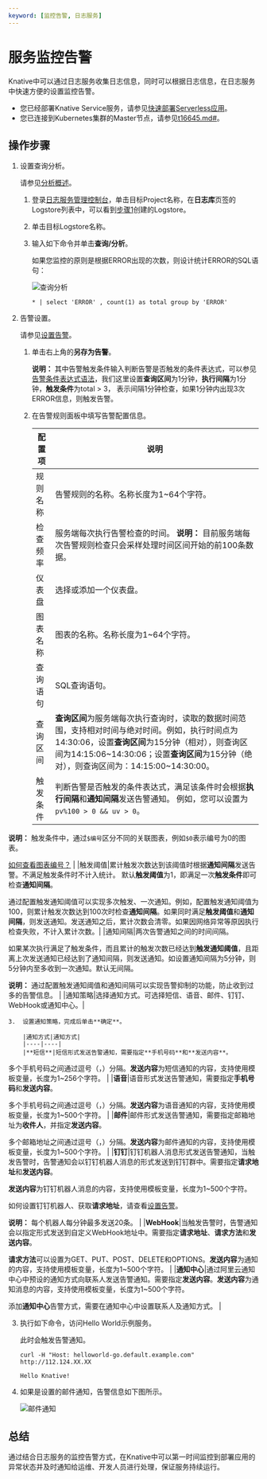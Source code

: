 ```yaml
---
keyword: [监控告警, 日志服务]
---
```


# 服务监控告警

Knative中可以通过日志服务收集日志信息，同时可以根据日志信息，在日志服务中快速方便的设置监控告警。

-   您已经部署Knative Service服务，请参见[快速部署Serverless应用](/cn.zh-CN/Kubernetes集群用户指南/Knative/Knative服务管理/快速部署Serverless应用.md)。
-   您已连接到Kubernetes集群的Master节点，请参见[t16645.md\#](/cn.zh-CN/Kubernetes集群用户指南/集群/连接集群/通过kubectl管理Kubernetes集群.md)。

## 操作步骤

1.  设置查询分析。

    请参见[分析概述](/cn.zh-CN/查询与分析/分析概述.md)。

    1.  登录[日志服务管理控制台](http://sls.console.aliyun.com/)，单击目标Project名称，在**日志库**页签的Logstore列表中，可以看到[步骤1](/cn.zh-CN/Kubernetes集群用户指南/Knative/Knative最佳实践/在Knative上实现日志采集.md)创建的Logstore。

    2.  单击目标Logstore名称。

    3.  输入如下命令并单击**查询/分析**。

        如果您监控的原则是根据ERROR出现的次数，则设计统计ERROR的SQL语句：

        ![查询分析](https://static-aliyun-doc.oss-accelerate.aliyuncs.com/assets/img/zh-CN/8054476161/p49472.png)

        ```
        * | select 'ERROR' , count(1) as total group by 'ERROR'
        ```

2.  告警设置。

    请参见[设置告警](/cn.zh-CN/告警/告警（旧版）/设置告警.md)。

    1.  单击右上角的**另存为告警**。

        **说明：** 其中告警触发条件输入判断告警是否触发的条件表达式，可以参见[告警条件表达式语法](/cn.zh-CN/告警/告警（旧版）/参考信息/告警条件表达式语法.md)，我们这里设置**查询区间**为1分钟，**执行间隔**为1分钟，**触发条件**为total \> 3， 表示间隔1分钟检查，如果1分钟内出现3次ERROR信息，则触发告警。

    2.  在告警规则面板中填写告警配置信息。

        |配置项|说明|
        |---|--|
        |规则名称|告警规则的名称。名称长度为1~64个字符。|
        |检查频率|服务端每次执行告警检查的时间。 **说明：** 目前服务端每次告警规则检查只会采样处理时间区间开始的前100条数据。 |
        |仪表盘|选择或添加一个仪表盘。|
        |图表名称|图表的名称。名称长度为1~64个字符。|
        |查询语句|SQL查询语句。|
        |查询区间|**查询区间**为服务端每次执行查询时，读取的数据时间范围，支持相对时间与绝对时间。例如，执行时间点为14:30:06，设置**查询区间**为15分钟（相对），则查询区间为14:15:06~14:30:06；设置**查询区间**为15分钟（绝对），则查询区间为：14:15:00~14:30:00。|
        |触发条件|判断告警是否触发的条件表达式，满足该条件时会根据**执行间隔**和**通知间隔**发送告警通知。 例如，您可以设置为`pv%100 > 0 && uv > 0`。

**说明：** 触发条件中，通过`$编号`区分不同的关联图表，例如`$0`表示编号为0的图表。

[如何查看图表编号？](/cn.zh-CN/告警/告警（旧版）/参考信息/告警条件表达式语法.md) |
        |触发阈值|累计触发次数达到该阈值时根据**通知间隔**发送告警。不满足触发条件时不计入统计。 默认**触发阈值**为1，即满足一次**触发条件**即可检查**通知间隔**。

通过配置触发通知阈值可以实现多次触发、一次通知。例如，配置触发通知阈值为100，则累计触发次数达到100次时检查**通知间隔**。如果同时满足**触发阈值**和**通知间隔**，则发送通知。发送通知之后，累计次数会清零。如果因网络异常等原因执行检查失败，不计入累计次数。|
        |通知间隔|两次告警通知之间的时间间隔。

如果某次执行满足了触发条件，而且累计的触发次数已经达到**触发通知阈值**，且距离上次发送通知已经达到了通知间隔，则发送通知。如设置通知间隔为5分钟，则5分钟内至多收到一次通知。默认无间隔。

**说明：** 通过配置触发通知阈值和通知间隔可以实现告警抑制的功能，防止收到过多的告警信息。 |
        |通知策略|选择通知方式。可选择短信、语音、邮件、钉钉、WebHook或通知中心。|

    3.  设置通知策略，完成后单击**确定**。

        |通知方式|通知方式|
        |----|----|
        |**短信**|短信形式发送告警通知，需要指定**手机号码**和**发送内容**。

多个手机号码之间通过逗号（，）分隔。**发送内容**为短信通知的内容，支持使用模板变量，长度为1~256个字符。 |
        |**语音**|语音形式发送告警通知，需要指定**手机号码**和**发送内容**。

多个手机号码之间通过逗号（，）分隔。**发送内容**为语音通知的内容，支持使用模板变量，长度为1~500个字符。 |
        |**邮件**|邮件形式发送告警通知，需要指定邮箱地址为**收件人**，并指定**发送内容**。

多个邮箱地址之间通过逗号（，）分隔。**发送内容**为邮件通知的内容，支持使用模板变量，长度为1~500个字符。 |
        |**钉钉**|钉钉机器人消息形式发送告警通知，当触发告警时，告警通知会以钉钉机器人消息的形式发送到钉钉群中。需要指定**请求地址**和**发送内容**。

**发送内容**为钉钉机器人消息的内容，支持使用模板变量，长度为1~500个字符。

如何设置钉钉机器人、获取**请求地址**，请查看[设置告警](/cn.zh-CN/告警/告警（旧版）/设置告警.md)。

**说明：** 每个机器人每分钟最多发送20条。 |
        |**WebHook**|当触发告警时，告警通知会以指定形式发送到自定义WebHook地址中。需要指定**请求地址**、**请求方法**和**发送内容**。

**请求方法**可以设置为GET、PUT、POST、DELETE和OPTIONS。**发送内容**为通知的内容，支持使用模板变量，长度为1~500个字符。 |
        |**通知中心**|通过阿里云通知中心中预设的通知方式向联系人发送告警通知。需要指定**发送内容**。**发送内容**为通知消息的内容，支持使用模板变量，长度为1~500个字符。

添加**通知中心**告警方式，需要在通知中心中设置联系人及通知方式。 |

3.  执行如下命令，访问Hello World示例服务。

    此时会触发告警通知。

    ```
    curl -H "Host: helloworld-go.default.example.com" http://112.124.XX.XX
    ```

    ```
    Hello Knative!
    ```

4.  如果是设置的邮件通知，告警信息如下图所示。

    ![邮件通知](https://static-aliyun-doc.oss-accelerate.aliyuncs.com/assets/img/zh-CN/8995659951/p49475.png)


## 总结

通过结合日志服务的监控告警方式，在Knative中可以第一时间监控到部署应用的异常状态并及时通知给运维、开发人员进行处理，保证服务持续运行。

